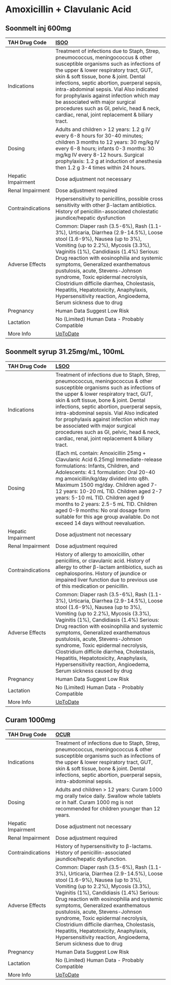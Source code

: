 # Amoxicillin + Clavulanic Acid

## Soonmelt inj 600mg

| TAH Drug Code      | [ISOO](https://www.tahsda.org.tw/drugs/hissearch.php?drug_code=ISOO)                                                                                                                                                                                                                                                                                                                                                                                                                                                       |
|:-------------------|:---------------------------------------------------------------------------------------------------------------------------------------------------------------------------------------------------------------------------------------------------------------------------------------------------------------------------------------------------------------------------------------------------------------------------------------------------------------------------------------------------------------------------|
| Indications        | Treatment of infections due to Staph, Strep, pneumococcus, meningococcus & other susceptible organisms such as infections of the upper & lower respiratory tract, GUT, skin & soft tissue, bone & joint. Dental infections, septic abortion, puerperal sepsis, intra-abdominal sepsis. Vial Also indicated for prophylaxis against infection which may be associated with major surgical procedures such as GI, pelvic, head & neck, cardiac, renal, joint replacement & biliary tract.                                    |
| Dosing             | Adults and children > 12 years: 1.2 g IV every 6-8 hours for 30-40 minutes; children 3 months to 12 years: 30 mg/kg IV every 6-8 hours; infants 0-3 months: 30 mg/kg IV every 8-12 hours. Surgical prophylaxis: 1.2 g at induction of anesthesia then 1.2 g 3-4 times within 24 hours.                                                                                                                                                                                                                                     |
| Hepatic Impairment | Dose adjustment not necessary                                                                                                                                                                                                                                                                                                                                                                                                                                                                                              |
| Renal Impairment   | Dose adjustment required                                                                                                                                                                                                                                                                                                                                                                                                                                                                                                   |
| Contraindications  | Hypersensitivity to penicillins, possible cross sensitivity with other β-lactam antibiotics. History of penicillin-associated cholestatic jaundice/hepatic dysfunction                                                                                                                                                                                                                                                                                                                                                     |
| Adverse Effects    | Common: Diaper rash (3.5-6%), Rash (1.1-3%), Urticaria, Diarrhea (2.9-14.5%), Loose stool (1.6-9%), Nausea (up to 3%), Vomiting (up to 2.2%), Mycosis (3.3%), Vaginitis (1%), Candidiasis (1.4%) Serious: Drug reaction with eosinophilia and systemic symptoms, Generalized exanthematous pustulosis, acute, Stevens-Johnson syndrome, Toxic epidermal necrolysis, Clostridium difficile diarrhea, Cholestasis, Hepatitis, Hepatotoxicity, Anaphylaxis, Hypersensitivity reaction, Angioedema, Serum sickness due to drug |
| Pregnancy          | Human Data Suggest Low Risk                                                                                                                                                                                                                                                                                                                                                                                                                                                                                                |
| Lactation          | No (Limited) Human Data - Probably Compatible                                                                                                                                                                                                                                                                                                                                                                                                                                                                              |
| More Info          | [UpToDate](https://www.uptodate.com/contents/amoxicillin-+-clavulanic-acid-drug-information)                                                                                                                                                                                                                                                                                                                                                                                                                               |

## Soonmelt syrup 31.25mg/mL, 100mL

| TAH Drug Code      | [LSOO](https://www.tahsda.org.tw/drugs/hissearch.php?drug_code=LSOO)                                                                                                                                                                                                                                                                                                                                                                                                                                                          |
|:-------------------|:------------------------------------------------------------------------------------------------------------------------------------------------------------------------------------------------------------------------------------------------------------------------------------------------------------------------------------------------------------------------------------------------------------------------------------------------------------------------------------------------------------------------------|
| Indications        | Treatment of infections due to Staph, Strep, pneumococcus, meningococcus & other susceptible organisms such as infections of the upper & lower respiratory tract, GUT, skin & soft tissue, bone & joint. Dental infections, septic abortion, puerperal sepsis, intra-abdominal sepsis. Vial Also indicated for prophylaxis against infection which may be associated with major surgical procedures such as GI, pelvic, head & neck, cardiac, renal, joint replacement & biliary tract.                                       |
| Dosing             | (Each mL contain: Amoxicillin 25mg + Clavulanic Acid 6.25mg) Immediate-release formulations: Infants, Children, and Adolescents: 4:1 formulation: Oral 20-40 mg amoxicillin/kg/day divided into q8h. Maximum 1500 mg/day. Children aged 7-12 years: 10-20 mL TID. Children aged 2-7 years: 5-10 mL TID. Children aged 9 months to 2 years: 2.5-5 mL TID. Children aged 0-9 months: No oral dosage form suitable for this age group available. Do not exceed 14 days without reevaluation.                                     |
| Hepatic Impairment | Dose adjustment not necessary                                                                                                                                                                                                                                                                                                                                                                                                                                                                                                 |
| Renal Impairment   | Dose adjustment required                                                                                                                                                                                                                                                                                                                                                                                                                                                                                                      |
| Contraindications  | History of allergy to amoxicillin, other penicillins, or clavulanic acid. History of allergy to other β-lactam antibiotics, such as cephalosporins. History of jaundice or impaired liver function due to previous use of this medication or penicillin.                                                                                                                                                                                                                                                                      |
| Adverse Effects    | Common: Diaper rash (3.5-6%), Rash (1.1-3%), Urticaria, Diarrhea (2.9-14.5%), Loose stool (1.6-9%), Nausea (up to 3%), Vomiting (up to 2.2%), Mycosis (3.3%), Vaginitis (1%), Candidiasis (1.4%) Serious: Drug reaction with eosinophilia and systemic symptoms, Generalized exanthematous pustulosis, acute, Stevens-Johnson syndrome, Toxic epidermal necrolysis, Clostridium difficile diarrhea, Cholestasis, Hepatitis, Hepatotoxicity, Anaphylaxis, Hypersensitivity reaction, Angioedema, Serum sickness caused by drug |
| Pregnancy          | Human Data Suggest Low Risk                                                                                                                                                                                                                                                                                                                                                                                                                                                                                                   |
| Lactation          | No (Limited) Human Data - Probably Compatible                                                                                                                                                                                                                                                                                                                                                                                                                                                                                 |
| More Info          | [UpToDate](https://www.uptodate.com/contents/amoxicillin-+-clavulanic-acid-drug-information)                                                                                                                                                                                                                                                                                                                                                                                                                                  |

## Curam 1000mg

| TAH Drug Code      | [OCUR](https://www.tahsda.org.tw/drugs/hissearch.php?drug_code=OCUR)                                                                                                                                                                                                                                                                                                                                                                                                                                                       |
|:-------------------|:---------------------------------------------------------------------------------------------------------------------------------------------------------------------------------------------------------------------------------------------------------------------------------------------------------------------------------------------------------------------------------------------------------------------------------------------------------------------------------------------------------------------------|
| Indications        | Treatment of infections due to Staph, Strep, pneumococcus, meningococcus & other susceptible organisms such as infections of the upper & lower respiratory tract, GUT, skin & soft tissue, bone & joint. Dental infections, septic abortion, puerperal sepsis, intra-abdominal sepsis.                                                                                                                                                                                                                                     |
| Dosing             | Adults and children > 12 years: Curam 1000 mg orally twice daily. Swallow whole tablets or in half. Curam 1000 mg is not recommended for children younger than 12 years.                                                                                                                                                                                                                                                                                                                                                   |
| Hepatic Impairment | Dose adjustment not necessary                                                                                                                                                                                                                                                                                                                                                                                                                                                                                              |
| Renal Impairment   | Dose adjustment required                                                                                                                                                                                                                                                                                                                                                                                                                                                                                                   |
| Contraindications  | History of hypersensitivity to β-lactams. History of penicillin-associated jaundice/hepatic dysfunction.                                                                                                                                                                                                                                                                                                                                                                                                                   |
| Adverse Effects    | Common: Diaper rash (3.5-6%), Rash (1.1-3%), Urticaria, Diarrhea (2.9-14.5%), Loose stool (1.6-9%), Nausea (up to 3%), Vomiting (up to 2.2%), Mycosis (3.3%), Vaginitis (1%), Candidiasis (1.4%) Serious: Drug reaction with eosinophilia and systemic symptoms, Generalized exanthematous pustulosis, acute, Stevens-Johnson syndrome, Toxic epidermal necrolysis, Clostridium difficile diarrhea, Cholestasis, Hepatitis, Hepatotoxicity, Anaphylaxis, Hypersensitivity reaction, Angioedema, Serum sickness due to drug |
| Pregnancy          | Human Data Suggest Low Risk                                                                                                                                                                                                                                                                                                                                                                                                                                                                                                |
| Lactation          | No (Limited) Human Data - Probably Compatible                                                                                                                                                                                                                                                                                                                                                                                                                                                                              |
| More Info          | [UpToDate](https://www.uptodate.com/contents/amoxicillin-+-clavulanic-acid-drug-information)                                                                                                                                                                                                                                                                                                                                                                                                                               |

